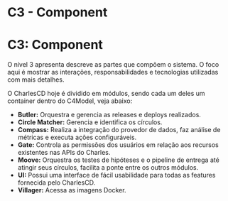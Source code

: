 # C3 -  Component

# **C3: Component**

O nível 3 apresenta descreve as partes que compõem o sistema. O foco aqui é mostrar as interações, responsabilidades e tecnologias utilizadas com mais detalhes.

O CharlesCD hoje é dividido em módulos, sendo cada um deles um container dentro do C4Model, veja abaixo: 

- **Butler:** Orquestra e gerencia as releases e deploys realizados.
- **Circle Matcher:** Gerencia e identifica os círculos.
- **Compass:** Realiza a integração do provedor de dados, faz análise de métricas e executa ações configuráveis.
- **Gate:** Controla as permissões dos usuários em relação aos recursos existentes nas APIs do Charles.
- **Moove:** Orquestra os testes de hipóteses e o pipeline de entrega até atingir seus círculos, facilita a ponte entre os outros módulos.
- **UI:** Possui uma interface de fácil usabilidade para todas as features fornecida pelo CharlesCD.
- **Villager:** Acessa as imagens Docker.
